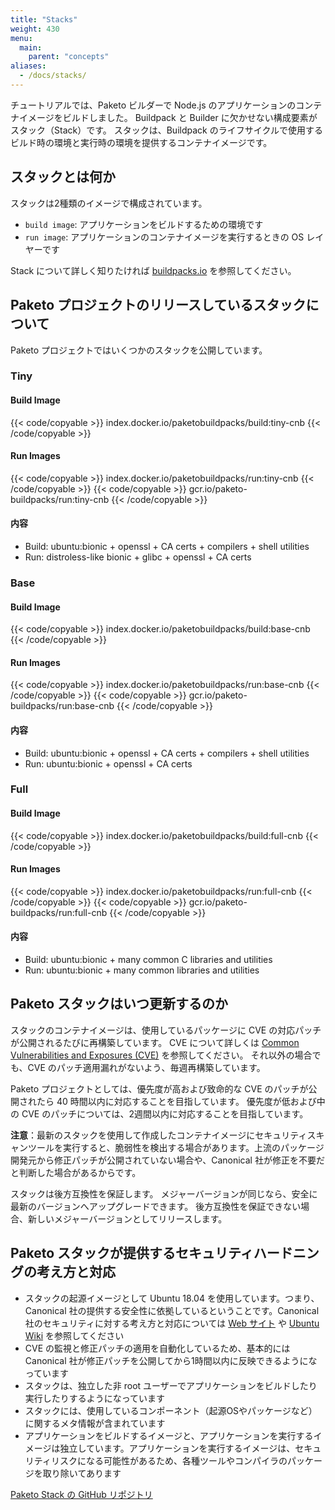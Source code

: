 ```yaml
---
title: "Stacks"
weight: 430
menu:
  main:
    parent: "concepts"
aliases:
  - /docs/stacks/
---
```


<!-- In the Getting Started tutorial, you used the Paketo builder to build a Node.js app. One of the core pieces to Buildpacks and Builders are Stack Images. Stacks provide the buildpack lifecycle with build-time and run-time environments in the form of images. -->
チュートリアルでは、Paketo ビルダーで Node.js のアプリケーションのコンテナイメージをビルドしました。
Buildpack と Builder に欠かせない構成要素がスタック（Stack）です。
スタックは、Buildpack のライフサイクルで使用するビルド時の環境と実行時の環境を提供するコンテナイメージです。

## スタックとは何か
<!-- A `stack` consists of two images:
* `build image`: the environment in which your app is built
* `run image`: the OS layer for your app image -->
スタックは2種類のイメージで構成されています。

* `build image`: アプリケーションをビルドするための環境です
* `run image`: アプリケーションのコンテナイメージを実行するときの OS レイヤーです

<!-- For more information about `stacks`, see [buildpacks.io](https://buildpacks.io/docs/concepts/components/stack/). -->
Stack について詳しく知りたければ [buildpacks.io](https://buildpacks.io/docs/concepts/components/stack/) を参照してください。

## Paketo プロジェクトのリリースしているスタックについて
<!-- The Paketo project releases several stacks. These are: -->
Paketo プロジェクトではいくつかのスタックを公開しています。

### Tiny

#### Build Image
{{< code/copyable >}}
index.docker.io/paketobuildpacks/build:tiny-cnb
{{< /code/copyable >}}

#### Run Images
{{< code/copyable >}}
index.docker.io/paketobuildpacks/run:tiny-cnb
{{< /code/copyable >}}
{{< code/copyable >}}
gcr.io/paketo-buildpacks/run:tiny-cnb
{{< /code/copyable >}}

#### 内容
* Build: ubuntu:bionic + openssl + CA certs + compilers + shell utilities
* Run: distroless-like bionic + glibc + openssl + CA certs

### Base

#### Build Image
{{< code/copyable >}}
index.docker.io/paketobuildpacks/build:base-cnb
{{< /code/copyable >}}

#### Run Images
{{< code/copyable >}}
index.docker.io/paketobuildpacks/run:base-cnb
{{< /code/copyable >}}
{{< code/copyable >}}
gcr.io/paketo-buildpacks/run:base-cnb
{{< /code/copyable >}}

#### 内容
* Build: ubuntu:bionic + openssl + CA certs + compilers + shell utilities
* Run: ubuntu:bionic + openssl + CA certs

### Full

#### Build Image
{{< code/copyable >}}
index.docker.io/paketobuildpacks/build:full-cnb
{{< /code/copyable >}}

#### Run Images
{{< code/copyable >}}
index.docker.io/paketobuildpacks/run:full-cnb
{{< /code/copyable >}}
{{< code/copyable >}}
gcr.io/paketo-buildpacks/run:full-cnb
{{< /code/copyable >}}

#### 内容
* Build: ubuntu:bionic + many common C libraries and utilities
* Run: ubuntu:bionic + many common libraries and utilities

## Paketo スタックはいつ更新するのか

<!-- Stacks are rebuilt whenever a package is patched to fix a CVE.
For more information about CVEs, see [Common Vulnerabilities and Exposures (CVE)](https://cve.mitre.org/).
Stacks are also rebuilt weekly to ensure packages without CVEs are also up to date. -->
スタックのコンテナイメージは、使用しているパッケージに CVE の対応パッチが公開されるたびに再構築しています。
CVE について詳しくは [Common Vulnerabilities and Exposures (CVE)](https://cve.mitre.org/) を参照してください。
それ以外の場合でも、CVE のパッチ適用漏れがないよう、毎週再構築しています。

<!-- We aim to release stack updates that fix High and Critical CVEs within 48 hours of the patch release. For stack updates fixing Low and Medium CVEs, we aim to release within two weeks. -->
Paketo プロジェクトとしては、優先度が高および致命的な CVE のパッチが公開されたら 40 時間以内に対応することを目指しています。
優先度が低および中の CVE のパッチについては、2週間以内に対応することを目指しています。

<!-- **Note:** Security scanning tools might report vulnerabilities in apps even when using the latest stack. This can occur when a CVE patch is not yet available upstream or if Canonical determines that the vulnerability is not severe enough to fix. -->
**注意**：最新のスタックを使用して作成したコンテナイメージにセキュリティスキャンツールを実行すると、脆弱性を検出する場合があります。上流のパッケージ開発元から修正パッチが公開されていない場合や、Canonical 社が修正を不要だと判断した場合があるからです。

<!-- Stacks are backwards compatible. A stack can safely be upgraded to the most recent version within the major version line. If for some reason backwards compatibility is broken, it happens when a new major version is released. -->
スタックは後方互換性を保証します。
メジャーバージョンが同じなら、安全に最新のバージョンへアップグレードできます。
後方互換性を保証できない場合、新しいメジャーバージョンとしてリリースします。

## Paketo スタックが提供するセキュリティハードニングの考え方と対応
<!--
* By using Ubuntu 18.04 as the base image for our stacks, we benefit from all of the security provided by Canonical and Ubuntu. For more information, see the [Canonical web site](https://ubuntu.com/security) and the [Ubuntu wiki](https://wiki.ubuntu.com/Security/Features).
* Our automatic monitoring and patching of CVEs means that our stacks are often updated within hours of Canonical's patches.
* The stack images are run as a dedicated non-root user when building and running applications.
* Each stack image has detailed metadata describing the image's components, such as the base operating system and packages.
* Each stack has separate images for building and running applications. The packages on the runtime image are curated to exclude compilers and other tools that might pose security risks.
 -->
* スタックの起源イメージとして Ubuntu 18.04 を使用しています。つまり、Canonical 社の提供する安全性に依拠しているということです。Canonical 社のセキュリティに対する考え方と対応については [Web サイト](https://ubuntu.com/security) や [Ubuntu Wiki](https://wiki.ubuntu.com/Security/Features) を参照してください
* CVE の監視と修正パッチの適用を自動化しているため、基本的には Canonical 社が修正パッチを公開してから1時間以内に反映できるようになっています
* スタックは、独立した非 root ユーザーでアプリケーションをビルドしたり実行したりするようになっています
* スタックには、使用しているコンポーネント（起源OSやパッケージなど）に関するメタ情報が含まれています
* アプリケーションをビルドするイメージと、アプリケーションを実行するイメージは独立しています。アプリケーションを実行するイメージは、セキュリティリスクになる可能性があるため、各種ツールやコンパイラのパッケージを取り除いてあります

<!-- [Github Repo](https://github.com/paketo-buildpacks/stacks) -->
[Paketo Stack の GitHub リポジトリ]((https://github.com/paketo-buildpacks/stacks))